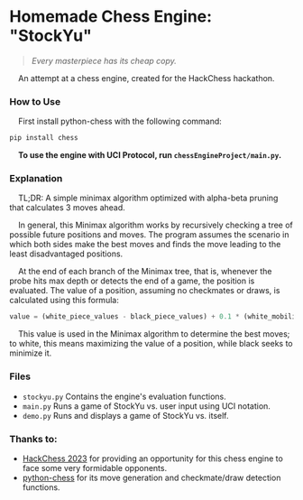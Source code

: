 # Homemade Chess Engine: "StockYu"
> *Every masterpiece has its cheap copy.*

&nbsp;&nbsp;&nbsp;&nbsp;An attempt at a chess engine, created for the HackChess hackathon. 

### How to Use
&nbsp;&nbsp;&nbsp;&nbsp;First install python-chess with the following command: 
```zsh
pip install chess
```
&nbsp;&nbsp;&nbsp;&nbsp;**To use the engine with UCI Protocol, run `chessEngineProject/main.py`.**

### Explanation
&nbsp;&nbsp;&nbsp;&nbsp;TL;DR: A simple minimax algorithm optimized with alpha-beta pruning that calculates 3 moves ahead. 

&nbsp;&nbsp;&nbsp;&nbsp;In general, this Minimax algorithm works by recursively checking a tree of possible future positions and moves. The program assumes the scenario in which both sides make the best moves and finds the move leading to the least disadvantaged positions. 

&nbsp;&nbsp;&nbsp;&nbsp;At the end of each branch of the Minimax tree, that is, whenever the probe hits max depth or detects the end of a game, the position is evaluated. The value of a position, assuming no checkmates or draws, is calculated using this formula: 
```py
value = (white_piece_values - black_piece_values) + 0.1 * (white_mobility - black_mobility)
```
&nbsp;&nbsp;&nbsp;&nbsp;This value is used in the Minimax algorithm to determine the best moves; to white, this means maximizing the value of a position, while black seeks to minimize it. 

### Files
- `stockyu.py` Contains the engine's evaluation functions.
- `main.py` Runs a game of StockYu vs. user input using UCI notation.
- `demo.py` Runs and displays a game of StockYu vs. itself. 

### Thanks to: 
- [HackChess 2023](https://hackchess.devpost.com/) for providing an opportunity for this chess engine to face some very formidable opponents. 
- [python-chess](https://github.com/niklasf/python-chess) for its move generation and checkmate/draw detection functions. 
